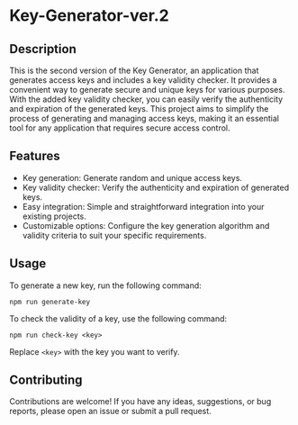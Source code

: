# Key-Generator-ver.2

## Description
This is the second version of the Key Generator, an application that generates access keys and includes a key validity checker. It provides a convenient way to generate secure and unique keys for various purposes. With the added key validity checker, you can easily verify the authenticity and expiration of the generated keys. This project aims to simplify the process of generating and managing access keys, making it an essential tool for any application that requires secure access control.

## Features
- Key generation: Generate random and unique access keys.
- Key validity checker: Verify the authenticity and expiration of generated keys.
- Easy integration: Simple and straightforward integration into your existing projects.
- Customizable options: Configure the key generation algorithm and validity criteria to suit your specific requirements.

## Usage
To generate a new key, run the following command:
```
npm run generate-key
```

To check the validity of a key, use the following command:
```
npm run check-key <key>
```
Replace `<key>` with the key you want to verify.

## Contributing
Contributions are welcome! If you have any ideas, suggestions, or bug reports, please open an issue or submit a pull request.
